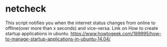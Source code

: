 # netcheck
This script notifies you when the internet status changes from online to offline(over more than x seconds) and vice-versa. 
Link on How to create startup applications in ubuntu.
https://www.howtogeek.com/189995/how-to-manage-startup-applications-in-ubuntu-14.04/
